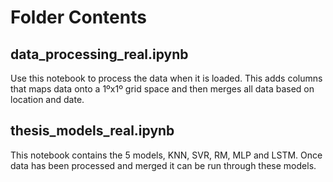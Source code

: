 # **Folder Contents**

## **data_processing_real.ipynb**
Use this notebook to process the data when it is loaded. This adds columns that maps data onto a 1ºx1º grid space and then merges all data based on location and date.

## **thesis_models_real.ipynb**
This notebook contains the 5 models, KNN, SVR, RM, MLP and LSTM. Once data has been processed and merged it can be run through these models.
